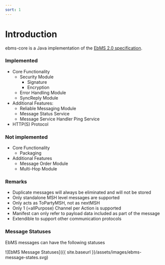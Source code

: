 ```yaml
---
sort: 1
---
```


# Introduction

ebms-core is a Java implementation of the [EbMS 2.0 specification](http://www.ebxml.org/specs/ebMS2.pdf).

### Implemented

-	Core Functionality
	-	Security Module
		-	Signature
		-	Encryption
	-	Error Handling Module
	-	SyncReply Module
-	Additional Features:
	-	Reliable Messaging Module
	-	Message Status Service
	-	Message Service Handler Ping Service
-	HTTP(S) Protocol

### Not implemented

-	Core Functionality
	-	Packaging
-	Additional Features
	-	Message Order Module
	-	Multi-Hop Module

### Remarks

-	Duplicate messages will always be eliminated and will not be stored
-	Only standalone MSH level messages are supported
-	Only acts as ToPartyMSH, not as nextMSH
-	Only 1 (=allPurpose) Channel per Action is supported
-	Manifest can only refer to payload data included as part of the message
-	Extendible to support other communication protocols

### Message Statuses

EbMS messages can have the following statuses

![EbMS Message Statuses]({{ site.baseurl }}/assets/images/ebms-message-states.svg)